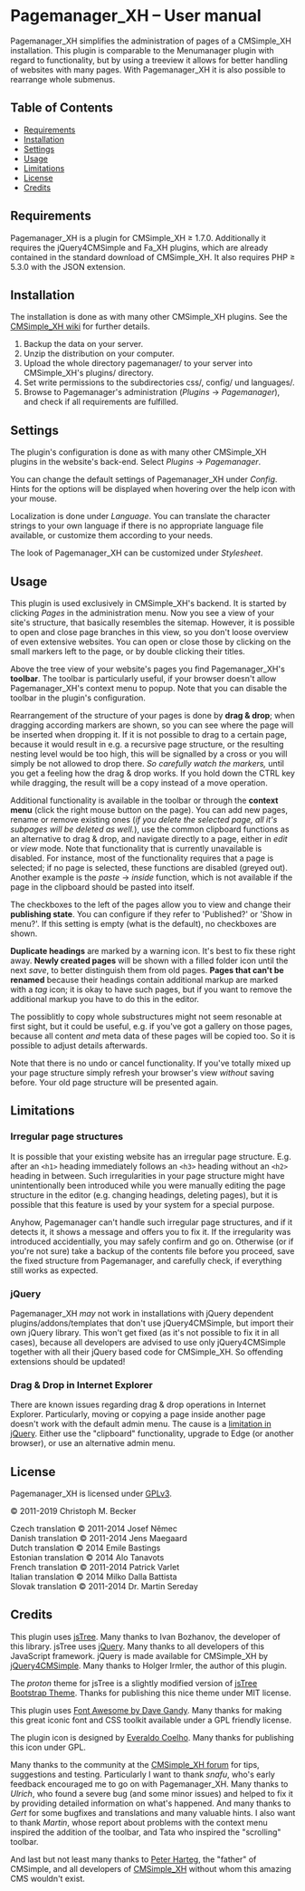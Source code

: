 # Pagemanager\_XH – User manual

Pagemanager\_XH simplifies the administration of pages of a CMSimple\_XH
installation. This plugin is comparable to the Menumanager plugin with
regard to functionality, but by using a treeview it allows for better
handling of websites with many pages. With Pagemanager\_XH it is also
possible to rearrange whole submenus.

## Table of Contents

  - [Requirements](#requirements)
  - [Installation](#installation)
  - [Settings](#settings)
  - [Usage](#usage)
  - [Limitations](#limitations)
  - [License](#license)
  - [Credits](#credits)

## Requirements

Pagemanager\_XH is a plugin for CMSimple\_XH ≥ 1.7.0. Additionally it
requires the jQuery4CMSimple and Fa\_XH plugins, which are already
contained in the standard download of CMSimple\_XH. It also requires PHP
≥ 5.3.0 with the JSON extension.

## Installation

The installation is done as with many other CMSimple\_XH plugins. See
the [CMSimple\_XH
wiki](https://wiki.cmsimple-xh.org/doku.php/installation) for further
details.

1.  Backup the data on your server.
2.  Unzip the distribution on your computer.
3.  Upload the whole directory pagemanager/ to your server into
    CMSimple\_XH's plugins/ directory.
4.  Set write permissions to the subdirectories css/, config/ und
    languages/.
5.  Browse to Pagemanager's administration (*Plugins* → *Pagemanager*),
    and check if all requirements are fulfilled.

## Settings

The plugin's configuration is done as with many other CMSimple\_XH
plugins in the website's back-end. Select *Plugins* → *Pagemanager*.

You can change the default settings of Pagemanager\_XH under *Config*.
Hints for the options will be displayed when hovering over the help icon
with your mouse.

Localization is done under *Language*. You can translate the character
strings to your own language if there is no appropriate language file
available, or customize them according to your needs.

The look of Pagemanager\_XH can be customized under *Stylesheet*.

## Usage

This plugin is used exclusively in CMSimple\_XH's backend. It is started
by clicking *Pages* in the administration menu. Now you see a view of
your site's structure, that basically resembles the sitemap. However, it
is possible to open and close page branches in this view, so you don't
loose overview of even extensive websites. You can open or close those
by clicking on the small markers left to the page, or by double clicking
their titles.

Above the tree view of your website's pages you find Pagemanager\_XH's
**toolbar**. The toolbar is particularly useful, if your browser doesn't
allow Pagemanager\_XH's context menu to popup. Note that you can disable
the toolbar in the plugin's configuration.

Rearrangement of the structure of your pages is done by **drag & drop**;
when dragging according markers are shown, so you can see where the page
will be inserted when dropping it. If it is not possible to drag to a
certain page, because it would result in e.g. a recursive page
structure, or the resulting nesting level would be too high, this will
be signalled by a cross or you will simply be not allowed to drop there.
*So carefully watch the markers,* until you get a feeling how the drag &
drop works. If you hold down the CTRL key while dragging, the result
will be a copy instead of a move operation.

Additional functionality is available in the toolbar or through the
**context menu** (click the right mouse button on the page). You can add
new pages, rename or remove existing ones (*if you delete the selected
page, all it's subpages will be deleted as well.*), use the common
clipboard functions as an alternative to drag & drop, and navigate
directly to a page, either in *edit* or *view* mode. Note that
functionality that is currently unavailable is disabled. For instance,
most of the functionality requires that a page is selected; if no page
is selected, these functions are disabled (greyed out). Another example
is the *paste* → *inside* function, which is not available if the page
in the clipboard should be pasted into itself.

The checkboxes to the left of the pages allow you to view and change
their **publishing state**. You can configure if they refer to
'Published?' or 'Show in menu?'. If this setting is empty (what is the
default), no checkboxes are shown.

**Duplicate headings** are marked by a warning icon. It's best to fix
these right away. **Newly created pages** will be shown with a filled
folder icon until the next *save*, to better distinguish them from old
pages. **Pages that can't be renamed** because their headings contain
additional markup are marked with a *tag* icon; it is okay to have such
pages, but if you want to remove the additional markup you have to do
this in the editor.

The possiblitly to copy whole substructures might not seem resonable at
first sight, but it could be useful, e.g. if you've got a gallery on
those pages, because all content *and* meta data of these pages will be
copied too. So it is possible to adjust details afterwards.

Note that there is no undo or cancel functionality. If you've totally
mixed up your page structure simply refresh your browser's view
*without* saving before. Your old page structure will be presented
again.

## Limitations

### Irregular page structures

It is possible that your existing website has an irregular page
structure. E.g. after an `<h1>` heading immediately follows an `<h3>`
heading without an `<h2>` heading in between. Such irregularities in
your page structure might have unintentionally been introduced while you
were manually editing the page structure in the editor (e.g. changing
headings, deleting pages), but it is possible that this feature is used
by your system for a special purpose.

Anyhow, Pagemanager can't handle such irregular page structures, and if
it detects it, it shows a message and offers you to fix it. If the
irregularity was introduced accidentially, you may safely confirm and go
on. Otherwise (or if you're not sure) take a backup of the contents file
before you proceed, save the fixed structure from Pagemanager, and
carefully check, if everything still works as expected.

### jQuery

Pagemanager\_XH *may* not work in installations with jQuery dependent
plugins/addons/templates that don't use jQuery4CMSimple, but import
their own jQuery library. This won't get fixed (as it's not possible to
fix it in all cases), because all developers are advised to use only
jQuery4CMSimple together with all their jQuery based code for
CMSimple\_XH. So offending extensions should be updated\!

### Drag & Drop in Internet Explorer

There are known issues regarding drag & drop operations in Internet
Explorer. Particularly, moving or copying a page inside another page
doesn't work with the default admin menu. The cause is a [limitation in
jQuery](https://github.com/jquery/jquery/issues/3676). Either use the
"clipboard" functionality, upgrade to Edge (or another browser), or use
an alternative admin menu.

## License

Pagemanager\_XH is licensed under
[GPLv3](http://www.gnu.org/licenses/gpl.html).

© 2011-2019 Christoph M. Becker

Czech translation © 2011-2014 Josef Němec  
Danish translation © 2011-2014 Jens Maegaard  
Dutch translation © 2014 Emile Bastings  
Estonian translation © 2014 Alo Tanavots  
French translation © 2011-2014 Patrick Varlet  
Italian translation © 2014 Milko Dalla Battista  
Slovak translation © 2011-2014 Dr. Martin Sereday

## Credits

This plugin uses [jsTree](http://www.jstree.com/). Many thanks to Ivan
Bozhanov, the developer of this library. jsTree uses
[jQuery](http://jQuery.com). Many thanks to all developers of this
JavaScript framework. jQuery is made available for CMSimple\_XH by
[jQuery4CMSimple](http://www.cmsimple-xh.org/wiki/doku.php/extend:jquery4cmsimple).
Many thanks to Holger Irmler, the author of this plugin.

The *proton* theme for jsTree is a slightly modified version of [jsTree
Bootstrap Theme](https://github.com/orangehill/jstree-bootstrap-theme).
Thanks for publishing this nice theme under MIT license.

This plugin uses [Font Awesome by Dave Gandy](http://fontawesome.io/).
Many thanks for making this great iconic font and CSS toolkit available
under a GPL friendly license.

The plugin icon is designed by [Everaldo
Coelho](http://www.everaldo.com/). Many thanks for publishing this icon
under GPL.

Many thanks to the community at the [CMSimple\_XH
forum](http://www.cmsimpleforum.com/) for tips, suggestions and testing.
Particularly I want to thank *snafu*, who's early feedback encouraged me
to go on with Pagemanager\_XH. Many thanks to *Ulrich*, who found a
severe bug (and some minor issues) and helped to fix it by providing
detailed information on what's happened. And many thanks to *Gert* for
some bugfixes and translations and many valuable hints. I also want to
thank *Martin*, whose report about problems with the context menu
inspired the addition of the toolbar, and Tata who inspired the
"scrolling" toolbar.

And last but not least many thanks to [Peter Harteg](http://harteg.dk/),
the "father" of CMSimple, and all developers of
[CMSimple\_XH](http://www.cmsimple-xh.org/) without whom this amazing
CMS wouldn't exist.

